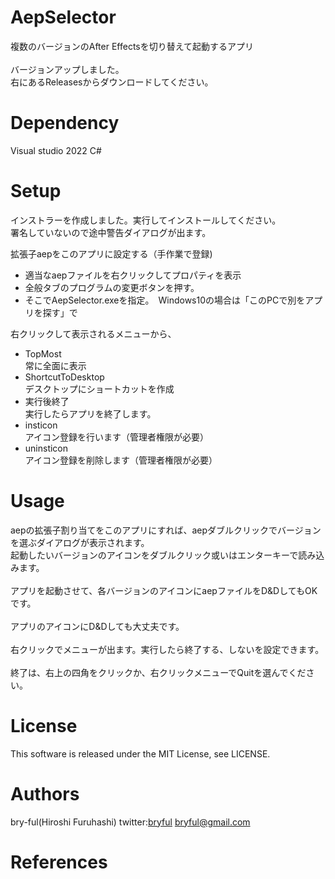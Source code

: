 ﻿# AepSelector

複数のバージョンのAfter Effectsを切り替えて起動するアプリ<br>
  <br>
バージョンアップしました。<br>
右にあるReleasesからダウンロードしてください。<br>

# Dependency
Visual studio 2022 C#

# Setup
インストラーを作成しました。実行してインストールしてください。<br>
署名していないので途中警告ダイアログが出ます。<br>


拡張子aepをこのアプリに設定する（手作業で登録)
 * 適当なaepファイルを右クリックしてプロパティを表示
 * 全般タブのプログラムの変更ボタンを押す。
 * そこでAepSelector.exeを指定。　Windows10の場合は「このPCで別をアプリを探す」で

右クリックして表示されるメニューから、
* TopMost<br>常に全面に表示
* ShortcutToDesktop<br>デスクトップにショートカットを作成
* 実行後終了<br>実行したらアプリを終了します。
* insticon<br>アイコン登録を行います（管理者権限が必要）
* uninsticon<br>アイコン登録を削除します（管理者権限が必要）


# Usage

aepの拡張子割り当てをこのアプリにすれば、aepダブルクリックでバージョンを選ぶダイアログが表示されます。<br>
起動したいバージョンのアイコンをダブルクリック或いはエンターキーで読み込みます。<br>
<br>
アプリを起動させて、各バージョンのアイコンにaepファイルをD&DしてもOKです。<br>
<br>
アプリのアイコンにD&Dしても大丈夫です。<br>
<br>
右クリックでメニューが出ます。実行したら終了する、しないを設定できます。<br>
<br>
終了は、右上の四角をクリックか、右クリックメニューでQuitを選んでください。
<br>
# License

This software is released under the MIT License, see LICENSE.

# Authors

bry-ful(Hiroshi Furuhashi)
twitter:[bryful](https://twitter.com/bryful)
bryful@gmail.com

# References

